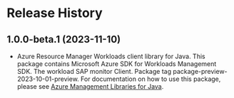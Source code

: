 # Release History

## 1.0.0-beta.1 (2023-11-10)

- Azure Resource Manager Workloads client library for Java. This package contains Microsoft Azure SDK for Workloads Management SDK. The workload SAP monitor Client. Package tag package-preview-2023-10-01-preview. For documentation on how to use this package, please see [Azure Management Libraries for Java](https://aka.ms/azsdk/java/mgmt).

